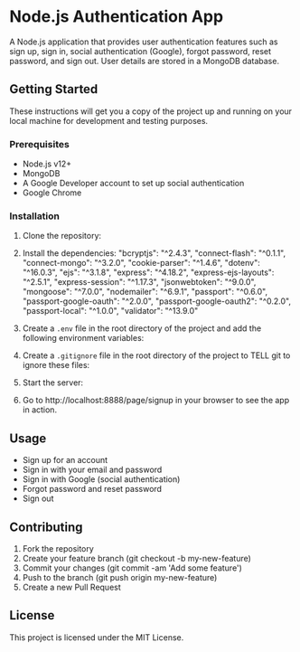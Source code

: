 # Node.js Authentication App

A Node.js application that provides user authentication features such as sign up, sign in, social authentication (Google), forgot password, reset password, and sign out. User details are stored in a MongoDB database.

## Getting Started

These instructions will get you a copy of the project up and running on your local machine for development and testing purposes.

### Prerequisites

- Node.js v12+
- MongoDB
- A Google Developer account to set up social authentication
- Google Chrome

### Installation

1. Clone the repository:

2. Install the dependencies:
   "bcryptjs": "^2.4.3",
   "connect-flash": "^0.1.1",
   "connect-mongo": "^3.2.0",
   "cookie-parser": "^1.4.6",
   "dotenv": "^16.0.3",
   "ejs": "^3.1.8",
   "express": "^4.18.2",
   "express-ejs-layouts": "^2.5.1",
   "express-session": "^1.17.3",
   "jsonwebtoken": "^9.0.0",
   "mongoose": "^7.0.0",
   "nodemailer": "^6.9.1",
   "passport": "^0.6.0",
   "passport-google-oauth": "^2.0.0",
   "passport-google-oauth2": "^0.2.0",
   "passport-local": "^1.0.0",
   "validator": "^13.9.0"

3. Create a `.env` file in the root directory of the project and add the following environment variables:

4. Create a `.gitignore` file in the root directory of the project to TELL git to ignore these files:

5. Start the server:

6. Go to http://localhost:8888/page/signup in your browser to see the app in action.

## Usage

- Sign up for an account
- Sign in with your email and password
- Sign in with Google (social authentication)
- Forgot password and reset password
- Sign out

## Contributing

1. Fork the repository
2. Create your feature branch (git checkout -b my-new-feature)
3. Commit your changes (git commit -am 'Add some feature')
4. Push to the branch (git push origin my-new-feature)
5. Create a new Pull Request

## License

This project is licensed under the MIT License.
